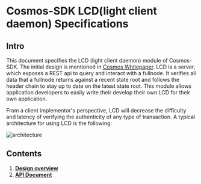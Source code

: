 # Cosmos-SDK LCD(light client daemon) Specifications

## Intro

This document specifies the LCD (light client daemon) module of Cosmos-SDK. The initial design is mentioned in [Cosmos Whitepaper](https://cosmos.network/resources/whitepaper#inter-blockchain-communication-ibc). LCD is a server, which exposes a REST api to query and interact with a fullnode. It verifies all data that a fullnode returns against a recent state root and follows the header chain to stay up to date on the latest state root. This module allows application developers to easily write their develop their own LCD for their own application. 

From a client implementor's perspective, LCD will decrease the difficulty and latency of verifying the authenticity of any type of transaction. A typical architecture for using LCD is the following:

![architecture](https://github.com/irisnet/cosmos-sdk/raw/suyu/lcd/docs/spec/lcd/pics/architecture.png)

## Contents

1. [**Design overview**](https://github.com/irisnet/cosmos-sdk/blob/suyu/lcd/docs/spec/lcd/Overview.md)
2. [**API Document**](https://github.com/irisnet/cosmos-sdk/blob/suyu/lcd/docs/spec/lcd/api.md)


